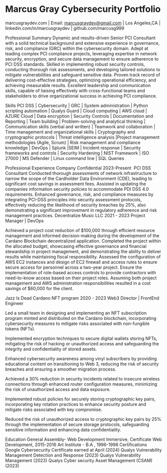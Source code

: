 # Marcus Gray Cybersecurity Portfolio 
marcusgraydev.com | Email: marcusgraydev@gmail.com | Los Angeles,CA | linkedin.com/in/marcusgraydev | github.com/marcusg999

Professional Summary
Dynamic and results-driven Senior PCI Consultant with a solid technical background and extensive experience in governance, risk, and compliance (GRC) within the cybersecurity domain. Adept at leading complex PCI compliance projects, leveraging expertise in network security, encryption, and secure data management to ensure adherence to PCI DSS standards. Skilled in implementing robust security controls, conducting thorough risk assessments, and developing tailored solutions to mitigate vulnerabilities and safeguard sensitive data. Proven track record of delivering cost-effective strategies, optimizing operational efficiency, and achieving measurable results. Excellent leadership and communication skills, capable of liaising effectively with cross-functional teams and stakeholders to drive organizational success in achieving PCI compliance.  

Skills
PCI DSS | Cybersecurity | GRC | System administration | Python scripting automation | Qualys Guard | Cloud computing | AWS cloud | AZURE Cloud | Data encryption | Security Controls | Documentation and Reporting | Team building | Problem-solving and analytical thinking | Communication skills (verbal and written) | Teamwork and collaboration | Time management and organizational skills | Cryptography and cryptographic protocols | Threat intelligence analysis |Project management methodologies (Agile, Scrum) | Risk management and compliance knowledge | DevOps | Splunk |SEIM | Incident response | Security frameworks and controls | Security Hardening |  NIST Framework | ISO 27000 | MS Defender |  Linux command line | SQL Queries	

Professional Experience
Company Confidential 			 						 2023-Present   PCI DSS Consultant 
Conducted thorough assessments of network infrastructure to narrow the scope of the Cardholder Data Environment (CDE), leading to significant cost savings in assessment fees. Assisted in updating the companies information security policies to accommodate PDI DSS 4.0 requirements. 
Enhanced governance, risk, and compliance measures by integrating PCI-DSS principles into security assessment protocols, effectively reducing the likelihood of security breaches by 25%, also demonstrating a significant improvement in regulatory adherence and risk management practices.
Decentralize Music LLC								2021 - 2023
Project Manager | DevOps

Achieved a project cost reduction of $100,000 through efficient resource management and informed decision-making during the development of the Cardano Blockchain decentralized application.
Completed the project within the allocated budget, showcasing effective governance and financial stewardship in project management, and demonstrating the ability to deliver results while maintaining fiscal responsibility.
Assessed the configuration of AWS EC2 instances and design of EC2 firewall and access rules to ensure secure access for personnel across a two-year project.
Ensure the implementation of role-based access controls to provide contractors with need-to-know access based on their project roles. Assuming both project management and AWS administration responsibilities resulted in a cost savings of $60,000 for the client.

Jazz Is Dead Cardano NFT program 							2020 - 2023
Web3 Director | FrontEnd Engineer 

Led a small team in designing and implementing an NFT subscription program minted and distributed on the Cardano blockchain, incorporating cybersecurity measures to mitigate risks associated with non-fungible tokens (NFTs).

Implemented encryption techniques to secure digital wallets storing NFTs, mitigating the risk of hacking or unauthorized access and safeguarding the integrity and confidentiality of stored assets.

Enhanced cybersecurity awareness among vinyl subscribers by providing educational content on transitioning to Web 3, reducing the risk of security breaches and ensuring a smoother migration process.

Achieved a 30% reduction in security incidents related to insecure wireless connections through enhanced router configuration measures, minimizing the risk of unauthorized access and data exposure.

Implemented robust policies for securely storing cryptographic key pairs, incorporating key rotation practices to enhance security posture and mitigate risks associated with key compromise.

Reduced the risk of unauthorized access to cryptographic key pairs by 25% through the implementation of secure storage protocols, safeguarding sensitive information and enhancing data confidentiality.

Education
General Assembly- Web Development Immersive, Certificate Web Development, 2015-2016 
Art Institute - B.A , 1996-1998
Certifications 
Google Cybersecurity Certificate earned at April (2024)
Qualys Vulnerability Management Detection and Response (2023)
Qualys Vulnerability Management (2023)
Qualys Cyber security Asset Management (CSAM) (2023)
